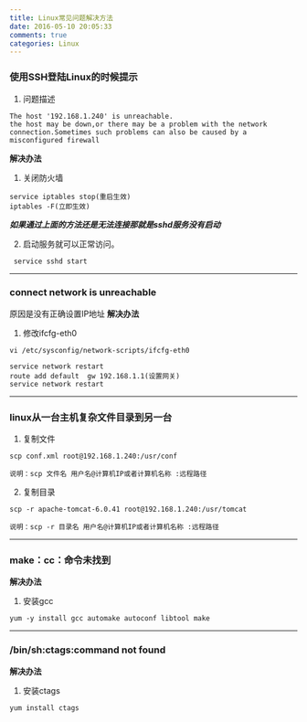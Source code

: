 ```yaml
---
title: Linux常见问题解决方法
date: 2016-05-10 20:05:33 
comments: true 
categories: Linux
---
```


### 使用SSH登陆Linux的时候提示
 1. 问题描述
```shell
The host '192.168.1.240' is unreachable.
the host may be down,or there may be a problem with the network connection.Sometimes such problems can also be caused by a misconfigured firewall
```
**解决办法**
<!-- more -->
 1. 关闭防火墙
```shell
service iptables stop(重启生效)
iptables -F(立即生效)
```
***如果通过上面的方法还是无法连接那就是sshd服务没有启动***

 2. 启动服务就可以正常访问。
```shell
 service sshd start
```


----------
### connect network is unreachable
原因是没有正确设置IP地址
**解决办法**
 1. 修改ifcfg-eth0
```shell
vi /etc/sysconfig/network-scripts/ifcfg-eth0

service network restart
route add default  gw 192.168.1.1(设置网关)
service network restart
```
----------

### linux从一台主机复杂文件目录到另一台

 1. 复制文件
```shell
scp conf.xml root@192.168.1.240:/usr/conf

说明：scp 文件名 用户名@计算机IP或者计算机名称 :远程路径
```

 2. 复制目录
```shell
scp -r apache-tomcat-6.0.41 root@192.168.1.240:/usr/tomcat

说明：scp -r 目录名 用户名@计算机IP或者计算机名称 :远程路径
```


----------
### make：cc：命令未找到
**解决办法**
 1. 安装gcc
```shell
yum -y install gcc automake autoconf libtool make
```


----------

### /bin/sh:ctags:command not found
**解决办法**
 1. 安装ctags
```shell
yum install ctags
```




